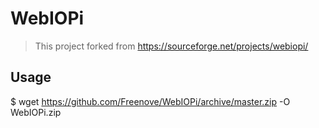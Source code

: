 # WebIOPi
> This project forked from https://sourceforge.net/projects/webiopi/

## Usage 

$ wget https://github.com/Freenove/WebIOPi/archive/master.zip -O WebIOPi.zip
